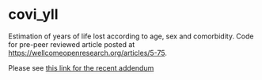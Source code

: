 # covi_yll
Estimation of years of life lost according to age, sex and comorbidity.
Code for pre-peer reviewed article posted at https://wellcomeopenresearch.org/articles/5-75.

Please see [this link for the recent addendum](Scripts/Addendum.md)
